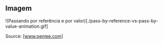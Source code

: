 ## Imagem

!(Passando por referência e por valor)[./pass-by-reference-vs-pass-by-value-animation.gif]

Source: [www.penjee.com]